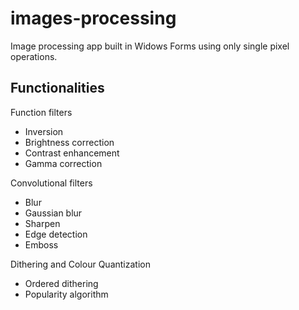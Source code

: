 # images-processing

Image processing app built in Widows Forms using only single pixel operations.

## Functionalities

Function filters
- Inversion
- Brightness correction
- Contrast enhancement
- Gamma correction

Convolutional filters
- Blur
- Gaussian blur
- Sharpen
- Edge detection
- Emboss

Dithering and Colour Quantization
- Ordered dithering
- Popularity algorithm
